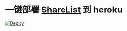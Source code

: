 # 一键部署 [ShareList](https://github.com/reruin/sharelist) 到 heroku 

[![Deploy](https://www.herokucdn.com/deploy/button.png)](https://heroku.com/deploy)